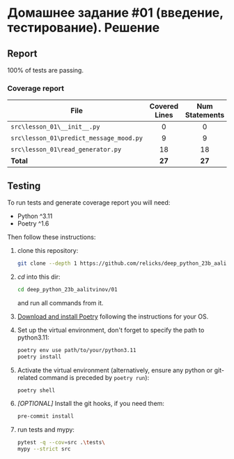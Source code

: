 # Домашнее задание #01 (введение, тестирование). Решение

## Report

100% of tests are passing.

### Coverage report

| File | Covered Lines | Num Statements | Percent Covered | Missing Lines | Excluded Lines |
| ---- | :-------------: | :--------------: | :---------------: | :-------------: | :--------------: |
| `src\lesson_01\__init__.py` | 0 | 0 | 100 | 0 | 0 |
| `src\lesson_01\predict_message_mood.py` | 9 | 9 | 100 | 0 | 6 |
| `src\lesson_01\read_generator.py` | 18 | 18 | 100 | 0 | 0 |
| **Total** | **27** | **27** | **100** | **0** | **6** |

## Testing

To run tests and generate coverage report you will need:

- Python ^3.11
- Poetry ^1.6

Then follow these instructions:

1. clone this repository:

   ```bash
   git clone --depth 1 https://github.com/relicks/deep_python_23b_aalitvinov.git
   ```

1. _cd_ into this dir:

   ```bash
   cd deep_python_23b_aalitvinov/01
   ```

   and run all commands from it.

1. [Download and install Poetry](https://python-poetry.org/docs/#installation) following the instructions for your OS.
1. Set up the virtual environment, don't forget to specify the path to python3.11:

   ```bash
   poetry env use path/to/your/python3.11
   poetry install
   ```

1. Activate the virtual environment (alternatively, ensure any python or git-related command is preceded by `poetry run`):

   ```bash
   poetry shell
   ```

1. _[OPTIONAL]_ Install the git hooks, if you need them:

   ```bash
   pre-commit install
   ```

1. run tests and mypy:

   ```bash
   pytest -q --cov=src .\tests\
   mypy --strict src
   ```
